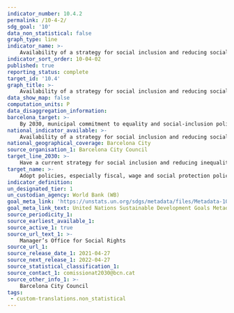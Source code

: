 ```yaml
---
indicator_number: 10.4.2
permalink: /10-4-2/
sdg_goal: '10'
data_non_statistical: false
graph_type: line
indicator_name: >-
    Availability of a strategy for social inclusion and reducing social inequalities
indicator_sort_order: 10-04-02
published: true
reporting_status: complete
target_id: '10.4'
graph_title: >-
    Availability of a strategy for social inclusion and reducing social inequalities
data_show_map: false
computation_units: P
data_disaggregation_information:
barcelona_target: >-
    By 2030, municipal commitment to equality and social-inclusion policies 
national_indicator_available: >-
    Availability of a strategy for social inclusion and reducing social inequalities
national_geographical_coverage: Barcelona City
source_organisation_1: Barcelona City Council
target_line_2030: >-
    Have a current strategy for social inclusion and reducing inequalities. Target value 2030: Extension of the strategy to at least 2030
target_name: >-
    Adopt policies, especially fiscal, wage and social protection policies, and progressively achieve greater equality
indicator_definition:
un_designated_tier: 1
un_custodian_agency: World Bank (WB)
goal_meta_link: 'https://unstats.un.org/sdgs/metadata/files/Metadata-10-04-02.pdf'
goal_meta_link_text: United Nations Sustainable Development Goals Metadata (pdf 894kB)
source_periodicity_1: 
source_earliest_available_1: 
source_active_1: true
source_url_text_1: >-
    Manager’s Office for Social Rights
source_url_1:
source_release_date_1: 2021-04-27
source_next_release_1: 2022-04-27
source_statistical_classification_1: 
source_contact_1: comissionat2030@bcn.cat
source_other_info_1: >-
    Barcelona City Council
tags:
 - custom-translations.non_statistical
---
```

